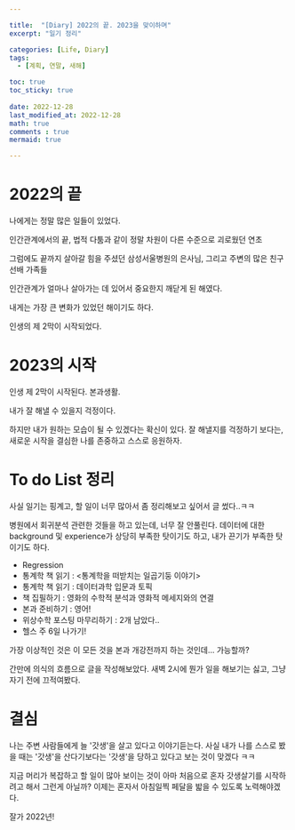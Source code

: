 ```yaml
---

title:  "[Diary] 2022의 끝. 2023을 맞이하며"
excerpt: "일기 정리"

categories: [Life, Diary]
tags:
  - [계획, 연말, 새해]

toc: true
toc_sticky: true
 
date: 2022-12-28
last_modified_at: 2022-12-28
math: true
comments : true
mermaid: true

---
```


# 2022의 끝
나에게는 정말 많은 일들이 있었다.

인간관계에서의 끝, 법적 다툼과 같이 정말 차원이 다른 수준으로 괴로웠던 연초

그럼에도 끝까지 살아갈 힘을 주셨던 삼성서울병원의 은사님, 그리고 주변의 많은 친구 선배 가족들

인간관계가 얼마나 살아가는 데 있어서 중요한지 깨닫게 된 해였다.

내게는 가장 큰 변화가 있었던 해이기도 하다.

인생의 제 2막이 시작되었다.



# 2023의 시작
인생 제 2막이 시작된다. 본과생활.

내가 잘 해낼 수 있을지 걱정이다.

하지만 내가 원하는 모습이 될 수 있겠다는 확신이 있다. 잘 해낼지를 걱정하기 보다는, 새로운 시작을 결심한 나를 존중하고 스스로 응원하자.



# To do List 정리
사실 일기는 핑계고, 할 일이 너무 많아서 좀 정리해보고 싶어서 글 썼다..ㅋㅋ

병원에서 회귀분석 관련한 것들을 하고 있는데, 너무 잘 안풀린다. 데이터에 대한 background 및 experience가 상당히 부족한 탓이기도 하고, 내가 끈기가 부족한 탓이기도 하다.

- Regression
- 통계학 책 읽기 : <통계학을 떠받치는 일곱기둥 이야기>
- 통계학 책 읽기 : 데이터과학 입문과 토픽
- 책 집필하기 : 영화의 수학적 분석과 영화적 메세지와의 연결
- 본과 준비하기 : 영어!
- 위상수학 포스팅 마무리하기 : 2개 남았다..
- 헬스 주 6일 나가기!

가장 이상적인 것은 이 모든 것을 본과 개강전까지 하는 것인데... 가능할까?

간만에 의식의 흐름으로 글을 작성해보았다. 새벽 2시에 뭔가 일을 해보기는 싫고, 그냥 자기 전에 끄적여봤다.





# 결심
나는 주변 사람들에게 늘 '갓생'을 살고 있다고 이야기듣는다. 사실 내가 나를 스스로 봤을 때는 '갓생'을 산다기보다는 '갓생'을 당하고 있다고 보는 것이 맞겠다 ㅋㅋ

지금 머리가 복잡하고 할 일이 많아 보이는 것이 아마 처음으로 혼자 갓생살기를 시작하려고 해서 그런게 아닐까? 이제는 혼자서 아침일찍 페달을 밟을 수 있도록 노력해야겠다.



잘가 2022년!